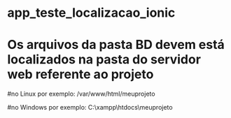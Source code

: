 # app_teste_localizacao_ionic


# Os arquivos da pasta BD devem está localizados na pasta do servidor web referente ao projeto

#no Linux por exemplo: /var/www/html/meuprojeto

#no Windows por exemplo: C:\xampp\htdocs\meuprojeto
